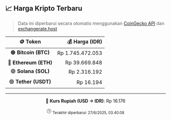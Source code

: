 

<!-- HARGA_KRIPTO -->
## 📈 Harga Kripto Terbaru

> Data ini diperbarui secara otomatis menggunakan [CoinGecko API](https://www.coingecko.com/) dan [exchangerate.host](https://exchangerate.host/)

<div align="center">

| 🪙 Token | 💰 Harga (IDR) |
|:------:|---------------:|
| 🟠 **Bitcoin (BTC)**   | Rp 1.745.472.053 |
| 🔵 **Ethereum (ETH)**  | Rp 39.669.848 |
| 🟣 **Solana (SOL)**    | Rp 2.316.192 |
| 🟢 **Tether (USDT)**   | Rp 16.194 |

---

💱 **Kurs Rupiah (USD → IDR)**: Rp 16.176

🕒 <sub>Terakhir diperbarui: 27/6/2025, 03.40.08</sub>

</div>
<!-- /HARGA_KRIPTO -->